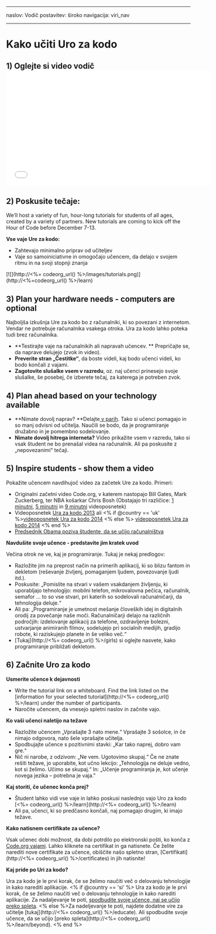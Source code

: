 * * *

naslov: Vodič postavitev: široko navigacija: viri_nav

* * *

# Kako učiti Uro za kodo

## 1) Oglejte si video vodič <iframe width="560" height="315" src="//www.youtube.com/embed/tQeSke4hIds" frameborder="0" allowfullscreen></iframe>
## 2) Poskusite tečaje:

We’ll host a variety of fun, hour-long tutorials for students of all ages, created by a variety of partners. New tutorials are coming to kick off the Hour of Code before December 7-13.

**Vse vaje Ure za kodo:**

  * Zahtevajo minimalno priprav od učiteljev
  * Vaje so samoiniciativne in omogočajo učencem, da delajo v svojem ritmu in na svoji stopnji znanja

[![](http://<%= codeorg_url() %>/images/tutorials.png)](http://<%=codeorg_url() %>/learn)

## 3) Plan your hardware needs - computers are optional

Najboljša izkušnja Ure za kodo bo z računalniki, ki so povezani z internetom. Vendar ne potrebuje računalnika vsakega otroka. Ura za kodo lahko poteka tudi brez računalnika.

  * **Testirajte vaje na računalnikih ali napravah učencev. ** Prepričajte se, da naprave delujejo (zvok in video).
  * **Preverite stran „Čestitke“**, da boste videli, kaj bodo učenci videli, ko bodo končali z vajami. 
  * **Zagotovite slušalke vsem v razredu**, oz. naj učenci prinesejo svoje slušalke, še posebej, če izberete tečaj, za katerega je potreben zvok.

## 4) Plan ahead based on your technology available

  * **Nimate dovolj naprav? **Delajte[ v parih](http://www.ncwit.org/resources/pair-programming-box-power-collaborative-learning). Tako si učenci pomagajo in so manj odvisni od učitelja. Naučili se bodo, da je programiranje družabno in je pomembno sodelovanje.
  * **Nimate dovolj hitrega interneta?** Video prikažite vsem v razredu, tako si vsak študent ne bo prenašal videa na računalnik. Ali pa poskusite z „nepovezanimi“ tečaji.

## 5) Inspire students - show them a video

Pokažite učencem navdihujoč video za začetek Ure za kodo. Primeri:

  * Originalni začetni video Code.org, v katerem nastopajo Bill Gates, Mark Zuckerberg, ter NBA košarkar Chris Bosh (Obstajajo tri različice: [1 minutni](https://www.youtube.com/watch?v=qYZF6oIZtfc), [5 minutni](https://www.youtube.com/watch?v=nKIu9yen5nc) in [9 minutni](https://www.youtube.com/watch?v=dU1xS07N-FA) videoposnetek)
  * Videoposnetek [Ura za kodo 2013](https://www.youtube.com/watch?v=FC5FbmsH4fw) ali <% if @country == 'uk' %>[videoposnetek Ura za kodo 2014](https://www.youtube.com/watch?v=96B5-JGA9EQ) <% else %> [videoposnetek Ura za kodo 2014](https://www.youtube.com/watch?v=rH7AjDMz_dc&index=2&list=PLzdnOPI1iJNe1WmdkMG-Ca8cLQpdEAL7Q) <% end %>
  * [Predsednik Obama poziva študente, da se učijo računalništva](https://www.youtube.com/watch?v=6XvmhE1J9PY)

**Navdušite svoje učence - predstavite jim kratek uvod**

Večina otrok ne ve, kaj je programiranje. Tukaj je nekaj predlogov:

  * Razložite jim na preprost način na primerih aplikacij, ki so blizu fantom in dekletom (reševanje življenj, pomaganjem ljudem, povezovanje ljudi itd.).
  * Poskusite: „Pomislite na stvari v vašem vsakdanjem življenju, ki uporabljajo tehnologijo: mobilni telefon, mikrovalovna pečica, računalnik, semafor … to so vse stvari, pri katerih so sodelovali računalničarji, da tehnologija deluje.“
  * Ali pa: „Programiranje je umetnost mešanje človeških idej in digitalnih orodij za povečanje naše moči. Računalničarji delajo na različnih področjih: izdelovanje aplikacij za telefone, ozdravljenje bolezni, ustvarjanje animiranih filmov, sodelujejo pri socialnih medijih, gradijo robote, ki raziskujejo planete in še veliko več.“
  * [Tukaj](http://<%= codeorg_url() %>/girls) si oglejte nasvete, kako programiranje približati dekletom. 

## 6) Začnite Uro za kodo

**Usmerite učence k dejavnosti**

  * Write the tutorial link on a whiteboard. Find the link listed on the [information for your selected tutorial](http://<%= codeorg_url() %>/learn) under the number of participants. 
  * Naročite učencem, da vnesejo spletni naslov in začnite vajo.

**Ko vaši učenci naletijo na težave**

  * Razložite učencem „Vprašajte 3 nato mene.“ Vprašajte 3 sošolce, in če nimajo odgovora, nato šele vprašajte učitelja.
  * Spodbujajte učence s pozitivnimi stavki: „Kar tako naprej, dobro vam gre.“
  * Nič ni narobe, z odzivom: „Ne vem. Ugotovimo skupaj.“ Če ne znate rešiti težave, jo uporabite, kot učno lekcijo: „Tehnologija ne deluje vedno, kot si želimo. Učimo se skupaj.“ In: „Učenje programiranja je, kot učenje novega jezika – potrebna je vaja."

**Kaj storiti, če učenec konča prej?**

  * Študent lahko vidi vse vaje in lahko poskusi naslednjo vajo Uro za kodo [<%= codeorg_url() %>/learn](http://<%= codeorg_url() %>/learn)
  * Ali pa, učenci, ki so predčasno končali, naj pomagajo drugim, ki imajo težave.

**Kako natisnem certifikate za učence?**

Vsak učenec dobi možnost, da dobi potrdilo po elektronski pošti, ko konča z [Code.org vajami](http://studio.code.org). Lahko kliknete na certifikat in ga natisnete. Če želite narediti nove certifikate za učence, obiščite našo spletno stran, [Certifikati](http://<%= codeorg_url() %>/certificates) in jih natisnite!

**Kaj pride po Uri za kodo?**

Ura za kodo je le prvi korak, če se želimo naučiti več o delovanju tehnologije in kako narediti aplikacije. <% if @country == 'si' %> Ura za kodo je le prvi korak, če se želimo naučiti več o delovanju tehnologije in kako narediti aplikacije. Za nadaljevanje te poti, [spodbudite svoje učence, naj se učijo preko spleta](http://uk.code.org/learn/beyond). <% else %>Za nadeljevanje te poti, najdete dodatne vire za učitelje [tukaj](http://<%= codeorg_url() %>/educate). Ali spodbudite svoje učence, da se učijo [preko spleta](http://<%= codeorg_url() %>/learn/beyond). <% end %>